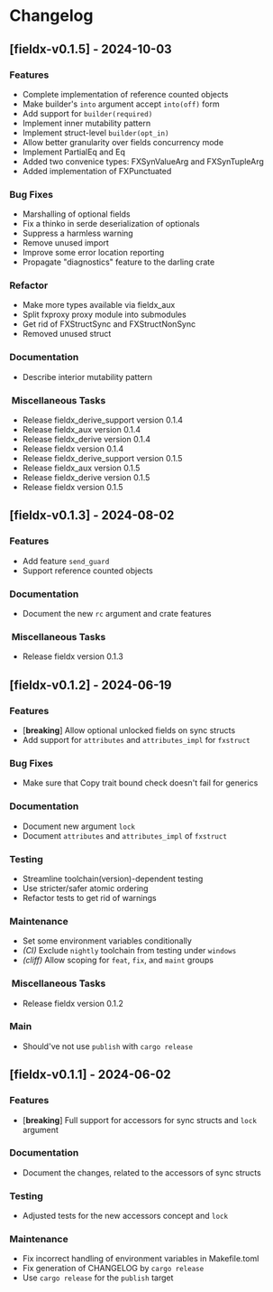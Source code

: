 # Changelog

## [fieldx-v0.1.5] - 2024-10-03

### Features

- Complete implementation of reference counted objects
- Make builder's `into` argument accept `into(off)` form
- Add support for `builder(required)`
- Implement inner mutability pattern
- Implement struct-level `builder(opt_in)`
- Allow better granularity over fields concurrency mode
- Implement PartialEq and Eq
- Added two convenice types: FXSynValueArg and FXSynTupleArg
- Added implementation of FXPunctuated

### Bug Fixes

- Marshalling of optional fields
- Fix a thinko in serde deserialization of optionals
- Suppress a harmless warning
- Remove unused import
- Improve some error location reporting
- Propagate "diagnostics" feature to the darling crate

### Refactor

- Make more types available via fieldx_aux
- Split fxproxy proxy module into submodules
- Get rid of FXStructSync and FXStructNonSync
- Removed unused struct

### Documentation

- Describe interior mutability pattern

### ️ Miscellaneous Tasks

- Release fieldx_derive_support version 0.1.4
- Release fieldx_aux version 0.1.4
- Release fieldx_derive version 0.1.4
- Release fieldx version 0.1.4
- Release fieldx_derive_support version 0.1.5
- Release fieldx_aux version 0.1.5
- Release fieldx_derive version 0.1.5
- Release fieldx version 0.1.5

## [fieldx-v0.1.3] - 2024-08-02

### Features

- Add feature `send_guard`
- Support reference counted objects

### Documentation

- Document the new `rc` argument and crate features

### ️ Miscellaneous Tasks

- Release fieldx version 0.1.3

## [fieldx-v0.1.2] - 2024-06-19

### Features

- [**breaking**] Allow optional unlocked fields on sync structs
- Add support for `attributes` and `attributes_impl` for `fxstruct`

### Bug Fixes

- Make sure that Copy trait bound check doesn't fail for generics

### Documentation

- Document new argument `lock`
- Document `attributes` and `attributes_impl` of `fxstruct`

### Testing

- Streamline toolchain(version)-dependent testing
- Use stricter/safer atomic ordering
- Refactor tests to get rid of warnings

### Maintenance

- Set some environment variables conditionally
- *(CI)* Exclude `nightly` toolchain from testing under `windows`
- *(cliff)* Allow scoping for `feat`, `fix`, and `maint` groups

### ️ Miscellaneous Tasks

- Release fieldx version 0.1.2

### Main

- Should've not use `publish` with `cargo release`

## [fieldx-v0.1.1] - 2024-06-02

### Features

- [**breaking**] Full support for accessors for sync structs and `lock` argument

### Documentation

- Document the changes, related to the accessors of sync structs

### Testing

- Adjusted tests for the new accessors concept and `lock`

### Maintenance

- Fix incorrect handling of environment variables in Makefile.toml
- Fix generation of CHANGELOG by `cargo release`
- Use `cargo release` for the `publish` target

<!-- generated by git-cliff -->
